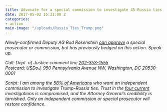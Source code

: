 ```yaml
---
title: Advocate for a special commission to investigate 45-Russia ties.
date: 2017-05-02 15:31:00 Z
categories:
- action
main-image: "/uploads/Russia_Ties_Trump.png"
---
```


*Newly-confirmed Deputy AG Rod Rosenstein [can approve](http://twitter.us15.list-manage2.com/track/click?u=6e44580c77d04c66ad74296e8&id=9e76a0ed45&e=ad5c7fe4c2) a special prosecutor or commission, but has previously hedged on this action. Speak up.*

*Call: Dept. of Justice comment line [202-353-1555](tel:(202)%20353-1555)\
Postcard: USDoJ, 950 Pennsylvania Avenue NW, Washington, DC 20530-0001*

*Script: I am among the [58% of Americans](http://twitter.us15.list-manage.com/track/click?u=6e44580c77d04c66ad74296e8&id=0f42b91e94&e=ad5c7fe4c2) who want an independent commission to investigate Trump-Russia ties. Trust in the [four current](http://twitter.us15.list-manage.com/track/click?u=6e44580c77d04c66ad74296e8&id=e0b3c3b79b&e=ad5c7fe4c2) investigations is compromised, and the Attorney General’s credibility is tarnished. Only an independent commission or special prosecutor will restore confidence*.